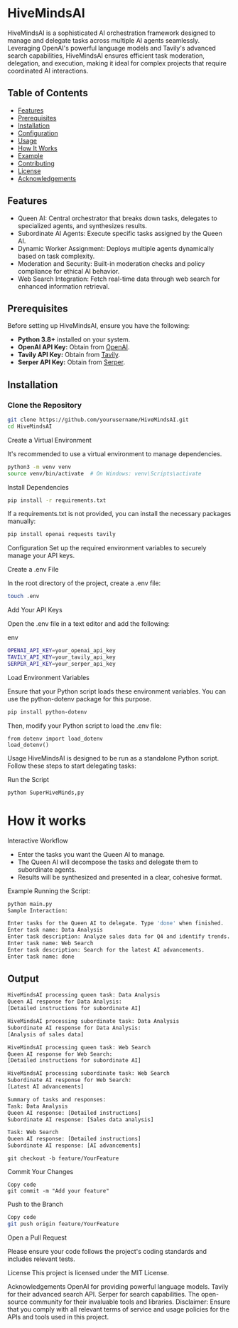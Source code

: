 # HiveMindsAI

HiveMindsAI is a sophisticated AI orchestration framework designed to manage and delegate tasks across multiple AI agents seamlessly. Leveraging OpenAI's powerful language models and Tavily's advanced search capabilities, HiveMindsAI ensures efficient task moderation, delegation, and execution, making it ideal for complex projects that require coordinated AI interactions.

## Table of Contents

- [Features](#features)
- [Prerequisites](#prerequisites)
- [Installation](#installation)
- [Configuration](#configuration)
- [Usage](#usage)
- [How It Works](#how-it-works)
- [Example](#example)
- [Contributing](#contributing)
- [License](#license)
- [Acknowledgements](#acknowledgements)

## Features
- Queen AI: Central orchestrator that breaks down tasks, delegates to specialized agents, and synthesizes results.
- Subordinate AI Agents: Execute specific tasks assigned by the Queen AI.
- Dynamic Worker Assignment: Deploys multiple agents dynamically based on task complexity.
- Moderation and Security: Built-in moderation checks and policy compliance for ethical AI behavior.
- Web Search Integration: Fetch real-time data through web search for enhanced information retrieval.

## Prerequisites

Before setting up HiveMindsAI, ensure you have the following:

- **Python 3.8+** installed on your system.
- **OpenAI API Key:** Obtain from [OpenAI](https://openai.com/api/).
- **Tavily API Key:** Obtain from [Tavily](https://tavily.com/api/).
- **Serper API Key:** Obtain from [Serper](https://serper.com/).

## Installation

### Clone the Repository

```bash
git clone https://github.com/yourusername/HiveMindsAI.git
cd HiveMindsAI
```

Create a Virtual Environment

It's recommended to use a virtual environment to manage dependencies.

```bash
python3 -m venv venv
source venv/bin/activate  # On Windows: venv\Scripts\activate
```

Install Dependencies

```bash
pip install -r requirements.txt
```

If a requirements.txt is not provided, you can install the necessary packages manually:

```bash
pip install openai requests tavily
```

Configuration
Set up the required environment variables to securely manage your API keys.

Create a .env File

In the root directory of the project, create a .env file:

```bash
touch .env
```

Add Your API Keys

Open the .env file in a text editor and add the following:

env
```bash
OPENAI_API_KEY=your_openai_api_key
TAVILY_API_KEY=your_tavily_api_key
SERPER_API_KEY=your_serper_api_key
```

Load Environment Variables

Ensure that your Python script loads these environment variables. You can use the python-dotenv package for this purpose.

```bash
pip install python-dotenv
```

Then, modify your Python script to load the .env file:

```
from dotenv import load_dotenv
load_dotenv()
```

Usage
HiveMindsAI is designed to be run as a standalone Python script. Follow these steps to start delegating tasks:

Run the Script

```
python SuperHiveMinds,py
```

# How it works

Interactive Workflow
- Enter the tasks you want the Queen AI to manage.
- The Queen AI will decompose the tasks and delegate them to subordinate agents.
- Results will be synthesized and presented in a clear, cohesive format.

Example
Running the Script:

```bash
python main.py
Sample Interaction:

Enter tasks for the Queen AI to delegate. Type 'done' when finished.
Enter task name: Data Analysis
Enter task description: Analyze sales data for Q4 and identify trends.
Enter task name: Web Search
Enter task description: Search for the latest AI advancements.
Enter task name: done
```
## Output

```bash
HiveMindsAI processing queen task: Data Analysis
Queen AI response for Data Analysis:
[Detailed instructions for subordinate AI]

HiveMindsAI processing subordinate task: Data Analysis
Subordinate AI response for Data Analysis:
[Analysis of sales data]

HiveMindsAI processing queen task: Web Search
Queen AI response for Web Search:
[Detailed instructions for subordinate AI]

HiveMindsAI processing subordinate task: Web Search
Subordinate AI response for Web Search:
[Latest AI advancements]

Summary of tasks and responses:
Task: Data Analysis
Queen AI response: [Detailed instructions]
Subordinate AI response: [Sales data analysis]

Task: Web Search
Queen AI response: [Detailed instructions]
Subordinate AI response: [AI advancements]

```

```
git checkout -b feature/YourFeature
```

Commit Your Changes

```
Copy code
git commit -m "Add your feature"
```
Push to the Branch

```bash
Copy code
git push origin feature/YourFeature
```

Open a Pull Request

Please ensure your code follows the project's coding standards and includes relevant tests.

License
This project is licensed under the MIT License.

Acknowledgements
OpenAI for providing powerful language models.
Tavily for their advanced search API.
Serper for search capabilities.
The open-source community for their invaluable tools and libraries.
Disclaimer: Ensure that you comply with all relevant terms of service and usage policies for the APIs and tools used in this project.
